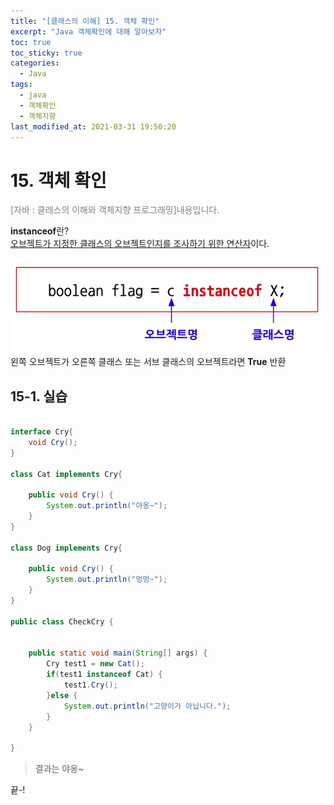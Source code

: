 ```yaml
---
title: "[클래스의 이해] 15. 객체 확인"
excerpt: "Java 객체확인에 대해 알아보자"
toc: true
toc_sticky: true
categories:
  - Java
tags:
  - java
  - 객체확인
  - 객체지향
last_modified_at: 2021-03-31 19:50:20
---
```


# 15. 객체 확인
<span style="color:grey">[자바 : 클래스의 이해와 객체지향 프로그래밍]내용입니다.</span>
  
**instanceof**란?  
<u>오브젝트가 지정한 클래스의 오브젝트인지를 조사하기 위한 연산자</u>이다.

![이미지](/assets/images/Java_클래스의_이해/15강/instanceof1.png)
왼쪽 오브젝트가 오른쪽 클래스 또는 서브 클래스의 오브젝트라면 **True** 반환  

## 15-1. 실습

```java

interface Cry{
	void Cry();
}

class Cat implements Cry{

	public void Cry() {
		System.out.println("야옹~");
	}
}

class Dog implements Cry{

	public void Cry() {
		System.out.println("멍멍~");
	}
}

public class CheckCry {
	
	
	public static void main(String[] args) {
		Cry test1 = new Cat();
		if(test1 instanceof Cat) {
			test1.Cry();
		}else {
			System.out.println("고양이가 아닙니다.");
		}
	}

}
```
> 결과는 야옹~  
  
끝-!